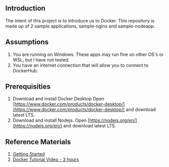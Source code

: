 ## Introduction

The intent of this project is to introduce us to Docker.  This repository is made up of 2 sample applications, sample-nginx and sample-nodeapp.

## Assumptions

1. You are running on Windows.  These apps may run fine on other OS's or WSL, but I have not tested.  
2. You have an internet connection that will allow you to connect to DockerHub.  

## Prerequisities

1.  Download and install Docker Desktop Open [https://www.docker.com/products/docker-desktop/](https://www.docker.com/products/docker-desktop/) and download latest LTS.
2.  Download and install Nodejs.  Open [https://nodejs.org/en/](https://nodejs.org/en/) and download latest LTS.

## Reference Materials

1. [Getting Started](https://docs.docker.com/get-started/)
2. [Docker Tutorial Video - 3 hours](https://www.youtube.com/watch?v=3c-iBn73dDE)
